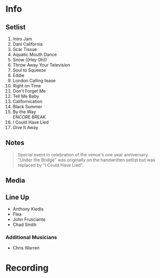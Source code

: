 # Info

## Setlist

1. Intro Jam
2. Dani California
3. Scar Tissue
4. Aquatic Mouth Dance
5. Snow ((Hey Oh))
6. Throw Away Your Television
7. Soul to Squeeze
8. Eddie
9. London Calling tease
10. Right on Time
11. Don't Forget Me
12. Tell Me Baby
13. Californication
14. Black Summer
15. By the Way
<br> ENCORE BREAK
16. I Could Have Lied
17. Give It Away

## Notes
 
 > Special event in celebration of the venue's one year anniversary. "Under the Bridge" was originally on the handwritten setlist but was replaced by "I Could Have Lied".
 
## Media 

## Line Up

* Anthony Kiedis
* Flea
* John Frusciante
* Chad Smith

### Additional Musicians

* Chris Warren

# Recording
